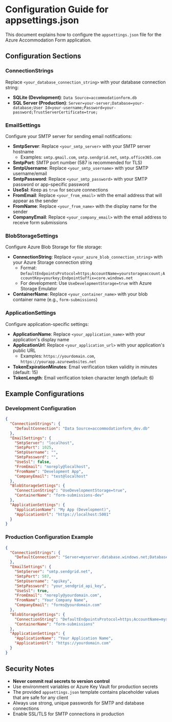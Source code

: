 # Configuration Guide for appsettings.json

This document explains how to configure the `appsettings.json` file for the Azure Accommodation Form application.

## Configuration Sections

### ConnectionStrings
Replace `<your_database_connection_string>` with your database connection string:
- **SQLite (Development)**: `Data Source=accommodationform.db`
- **SQL Server (Production)**: `Server=your-server;Database=your-database;User Id=your-username;Password=your-password;TrustServerCertificate=true;`

### EmailSettings
Configure your SMTP server for sending email notifications:

- **SmtpServer**: Replace `<your_smtp_server>` with your SMTP server hostname
  - Examples: `smtp.gmail.com`, `smtp.sendgrid.net`, `smtp.office365.com`
- **SmtpPort**: SMTP port number (587 is recommended for TLS)
- **SmtpUsername**: Replace `<your_smtp_username>` with your SMTP username/email
- **SmtpPassword**: Replace `<your_smtp_password>` with your SMTP password or app-specific password
- **UseSsl**: Keep as `true` for secure connections
- **FromEmail**: Replace `<your_from_email>` with the email address that will appear as the sender
- **FromName**: Replace `<your_from_name>` with the display name for the sender
- **CompanyEmail**: Replace `<your_company_email>` with the email address to receive form submissions

### BlobStorageSettings
Configure Azure Blob Storage for file storage:

- **ConnectionString**: Replace `<your_azure_blob_connection_string>` with your Azure Storage connection string
  - Format: `DefaultEndpointsProtocol=https;AccountName=yourstorageaccount;AccountKey=yourkey;EndpointSuffix=core.windows.net`
  - For development: Use `UseDevelopmentStorage=true` with Azure Storage Emulator
- **ContainerName**: Replace `<your_container_name>` with your blob container name (e.g., `form-submissions`)

### ApplicationSettings
Configure application-specific settings:

- **ApplicationName**: Replace `<your_application_name>` with your application's display name
- **ApplicationUrl**: Replace `<your_application_url>` with your application's public URL
  - Examples: `https://yourdomain.com`, `https://yourapp.azurewebsites.net`
- **TokenExpirationMinutes**: Email verification token validity in minutes (default: 15)
- **TokenLength**: Email verification token character length (default: 6)

## Example Configurations

### Development Configuration
```json
{
  "ConnectionStrings": {
    "DefaultConnection": "Data Source=accommodationform_dev.db"
  },
  "EmailSettings": {
    "SmtpServer": "localhost",
    "SmtpPort": 1025,
    "SmtpUsername": "",
    "SmtpPassword": "",
    "UseSsl": false,
    "FromEmail": "noreply@localhost",
    "FromName": "Development App",
    "CompanyEmail": "test@localhost"
  },
  "BlobStorageSettings": {
    "ConnectionString": "UseDevelopmentStorage=true",
    "ContainerName": "form-submissions-dev"
  },
  "ApplicationSettings": {
    "ApplicationName": "My App (Development)",
    "ApplicationUrl": "https://localhost:5001"
  }
}
```

### Production Configuration Example
```json
{
  "ConnectionStrings": {
    "DefaultConnection": "Server=myserver.database.windows.net;Database=AccommodationFormDb;User Id=myuser;Password=mypassword;TrustServerCertificate=true;"
  },
  "EmailSettings": {
    "SmtpServer": "smtp.sendgrid.net",
    "SmtpPort": 587,
    "SmtpUsername": "apikey",
    "SmtpPassword": "your_sendgrid_api_key",
    "UseSsl": true,
    "FromEmail": "noreply@yourdomain.com",
    "FromName": "Your Company Name",
    "CompanyEmail": "forms@yourdomain.com"
  },
  "BlobStorageSettings": {
    "ConnectionString": "DefaultEndpointsProtocol=https;AccountName=mystorageaccount;AccountKey=mykey;EndpointSuffix=core.windows.net",
    "ContainerName": "form-submissions"
  },
  "ApplicationSettings": {
    "ApplicationName": "Your Application Name",
    "ApplicationUrl": "https://yourdomain.com"
  }
}
```

## Security Notes

- **Never commit real secrets to version control**
- Use environment variables or Azure Key Vault for production secrets
- The provided `appsettings.json` template contains placeholder values that are safe for any client
- Always use strong, unique passwords for SMTP and database connections
- Enable SSL/TLS for SMTP connections in production
